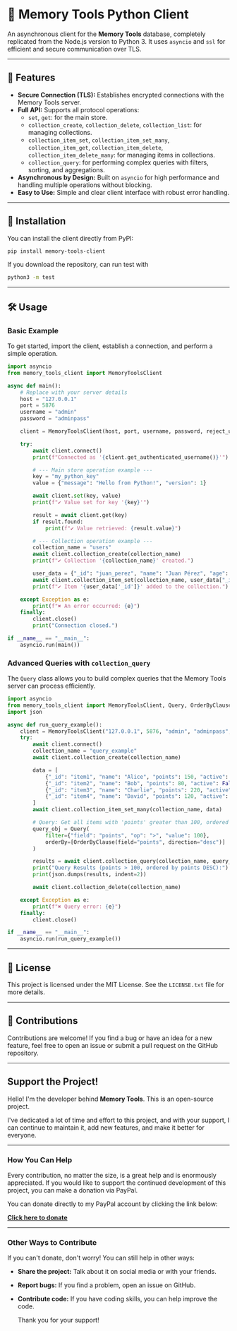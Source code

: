 # 🐍 Memory Tools Python Client

An asynchronous client for the **Memory Tools** database, completely replicated from the Node.js version to Python 3. It uses `asyncio` and `ssl` for efficient and secure communication over TLS.

---

## 🌟 Features

- **Secure Connection (TLS):** Establishes encrypted connections with the Memory Tools server.
- **Full API:** Supports all protocol operations:
  - `set`, `get`: for the main store.
  - `collection_create`, `collection_delete`, `collection_list`: for managing collections.
  - `collection_item_set`, `collection_item_set_many`, `collection_item_get`, `collection_item_delete`, `collection_item_delete_many`: for managing items in collections.
  - `collection_query`: for performing complex queries with filters, sorting, and aggregations.
- **Asynchronous by Design:** Built on `asyncio` for high performance and handling multiple operations without blocking.
- **Easy to Use:** Simple and clear client interface with robust error handling.

---

## 🚀 Installation

You can install the client directly from PyPI:

```bash
pip install memory-tools-client
```

If you download the repository, can run test with

```bash
python3 -m test
```

---

## 🛠️ Usage

### Basic Example

To get started, import the client, establish a connection, and perform a simple operation.

```python
import asyncio
from memory_tools_client import MemoryToolsClient

async def main():
    # Replace with your server details
    host = "127.0.0.1"
    port = 5876
    username = "admin"
    password = "adminpass"

    client = MemoryToolsClient(host, port, username, password, reject_unauthorized=False)

    try:
        await client.connect()
        print(f"Connected as '{client.get_authenticated_username()}'")

        # --- Main store operation example ---
        key = "my_python_key"
        value = {"message": "Hello from Python!", "version": 1}

        await client.set(key, value)
        print(f"✔ Value set for key '{key}'")

        result = await client.get(key)
        if result.found:
            print(f"✔ Value retrieved: {result.value}")

        # --- Collection operation example ---
        collection_name = "users"
        await client.collection_create(collection_name)
        print(f"✔ Collection '{collection_name}' created.")

        user_data = {"_id": "juan_perez", "name": "Juan Pérez", "age": 30}
        await client.collection_item_set(collection_name, user_data["_id"], user_data)
        print(f"✔ Item '{user_data['_id']}' added to the collection.")

    except Exception as e:
        print(f"✖ An error occurred: {e}")
    finally:
        client.close()
        print("Connection closed.")

if __name__ == "__main__":
    asyncio.run(main())
```

### Advanced Queries with `collection_query`

The `Query` class allows you to build complex queries that the Memory Tools server can process efficiently.

```python
import asyncio
from memory_tools_client import MemoryToolsClient, Query, OrderByClause, Aggregation
import json

async def run_query_example():
    client = MemoryToolsClient("127.0.0.1", 5876, "admin", "adminpass", reject_unauthorized=False)
    try:
        await client.connect()
        collection_name = "query_example"
        await client.collection_create(collection_name)

        data = [
            {"_id": "item1", "name": "Alice", "points": 150, "active": True},
            {"_id": "item2", "name": "Bob", "points": 80, "active": False},
            {"_id": "item3", "name": "Charlie", "points": 220, "active": True},
            {"_id": "item4", "name": "David", "points": 120, "active": True},
        ]
        await client.collection_item_set_many(collection_name, data)

        # Query: Get all items with 'points' greater than 100, ordered by 'points' descending.
        query_obj = Query(
            filter={"field": "points", "op": ">", "value": 100},
            orderBy=[OrderByClause(field="points", direction="desc")]
        )

        results = await client.collection_query(collection_name, query_obj)
        print("Query Results (points > 100, ordered by points DESC):")
        print(json.dumps(results, indent=2))

        await client.collection_delete(collection_name)

    except Exception as e:
        print(f"✖ Query error: {e}")
    finally:
        client.close()

if __name__ == "__main__":
    asyncio.run(run_query_example())
```

---

## 📄 License

This project is licensed under the MIT License. See the `LICENSE.txt` file for more details.

---

## 🤝 Contributions

Contributions are welcome! If you find a bug or have an idea for a new feature, feel free to open an issue or submit a pull request on the GitHub repository.

---

## Support the Project!

Hello! I'm the developer behind **Memory Tools**. This is an open-source project.

I've dedicated a lot of time and effort to this project, and with your support, I can continue to maintain it, add new features, and make it better for everyone.

---

### How You Can Help

Every contribution, no matter the size, is a great help and is enormously appreciated. If you would like to support the continued development of this project, you can make a donation via PayPal.

You can donate directly to my PayPal account by clicking the link below:

**[Click here to donate](https://paypal.me/AdonayB?locale.x=es_XC&country.x=VE)**

---

### Other Ways to Contribute

If you can't donate, don't worry! You can still help in other ways:

- **Share the project:** Talk about it on social media or with your friends.
- **Report bugs:** If you find a problem, open an issue on GitHub.
- **Contribute code:** If you have coding skills, you can help improve the code.

  Thank you for your support!
